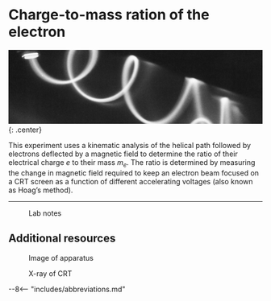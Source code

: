 # Charge-to-mass ration of the electron

![](eonm/header.jpg){: .center}

This experiment uses a kinematic analysis of the helical path followed by electrons deflected by a magnetic field to determine the ratio of their electrical charge $e$ to their mass $m_e$. The ratio is determined by measuring the change in magnetic field required to keep an electron beam focused on a CRT screen as a function of different accelerating voltages (also known as Hoag’s method).

---

<figure markdown>
<a href = 'Legacy\e-m_notes.pdf'> <i class="fas fa-file-pdf fa-3x"></i> </a>
    <figcaption>Lab notes
    </figcaption>
</figure>

## Additional resources

<figure markdown>
<a href = 'Legacy\e-m_image.pdf'> <i class="fas fa-image fa-3x"></i> </a>
    <figcaption>Image of apparatus
    </figcaption>
</figure>

<figure markdown>
<a href = 'CRT-xray.jpeg'> <i class="fas fa-image fa-3x"></i> </a>
    <figcaption>X-ray of CRT
    </figcaption>
</figure>

--8<-- "includes/abbreviations.md"
